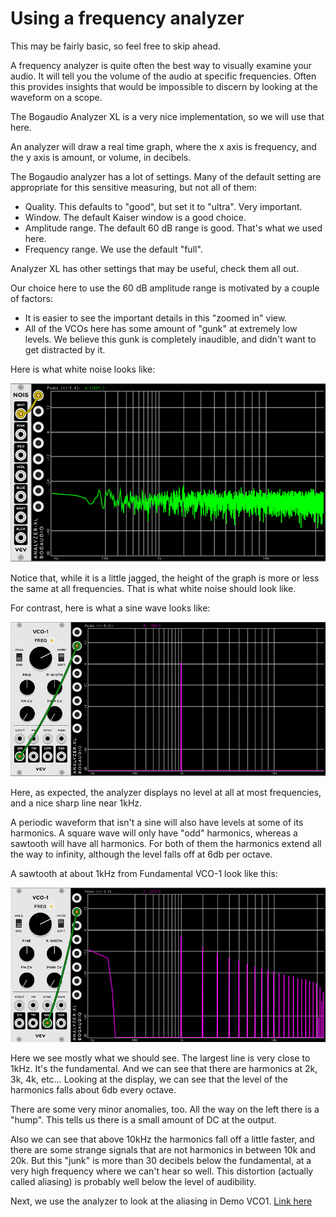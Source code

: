 # Using a frequency analyzer

This may be fairly basic, so feel free to skip ahead.

A frequency analyzer is quite often the best way to visually examine your audio. It will tell you the volume of the audio at specific frequencies. Often this provides insights that would be impossible to discern by looking at the waveform on a scope.

The Bogaudio Analyzer XL is a very nice implementation, so we will use that here.

An analyzer will draw a real time graph, where the x axis is frequency, and the y axis is amount, or volume, in decibels.

The Bogaudio analyzer has a lot of settings. Many of the default setting are appropriate for this sensitive measuring, but not all of them:

* Quality. This defaults to "good", but set it to "ultra". Very important.
* Window. The default Kaiser window is a good choice.
* Amplitude range. The default 60 dB range is good. That's what we used here.
* Frequency range. We use the default "full".

Analyzer XL has other settings that may be useful, check them all out.

Our choice here to use the 60 dB amplitude range is motivated by a couple of factors:

* It is easier to see the important details in this "zoomed in" view.
* All of the VCOs here has some amount of "gunk" at extremely low levels. We believe this gunk is completely inaudible, and didn't want to get distracted by it.

Here is what white noise looks like:

![white noise](./fft-noise.png)

Notice that, while it is a little jagged, the height of the graph is more or less the same at all frequencies. That is what white noise should look like.

For contrast, here is what a sine wave looks like:

![sine](./vco-1-sin.png)

Here, as expected, the analyzer displays no level at all at most frequencies, and a nice sharp line near 1kHz.

A periodic waveform that isn't a sine will also have levels at some of its harmonics. A square wave will only have "odd" harmonics, whereas a sawtooth will have all harmonics. For both of them the harmonics extend all the way to infinity, although the level falls off at 6db per octave.

A sawtooth at about 1kHz from Fundamental VCO-1 look like this:

![saw](./fft-vco-1-saw.png)

Here we see mostly what we should see. The largest line is very close to 1kHz. It's the fundamental. And we can see that there are harmonics at 2k, 3k, 4k, etc… Looking at the display, we can see that the level of the harmonics falls about 6db every octave.

There are some very minor anomalies, too. All the way on the left there is a "hump". This tells us there is a small amount of DC at the output.

Also we can see that above 10kHz the harmonics fall off a little faster, and there are some strange signals that are not harmonics in between 10k and 20k. But this "junk" is more than 30 decibels below the fundamental, at a very high frequency where we can't hear so well. This distortion (actually called aliasing) is probably well below the level of audibility.

Next, we use the analyzer to look at the aliasing in Demo VCO1. [Link here](./aliasing.md)
